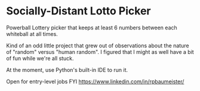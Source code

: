 # Socially-Distant Lotto Picker

Powerball Lottery picker that keeps at least 6 numbers between each whiteball at all times.

Kind of an odd little project that grew out of observations about the nature of "random" versus "human random".
I figured that I might as well have a bit of fun while we're all stuck.

At the moment, use Python's built-in IDE to run it.

Open for entry-level jobs FYI
https://www.linkedin.com/in/rpbaumeister/
